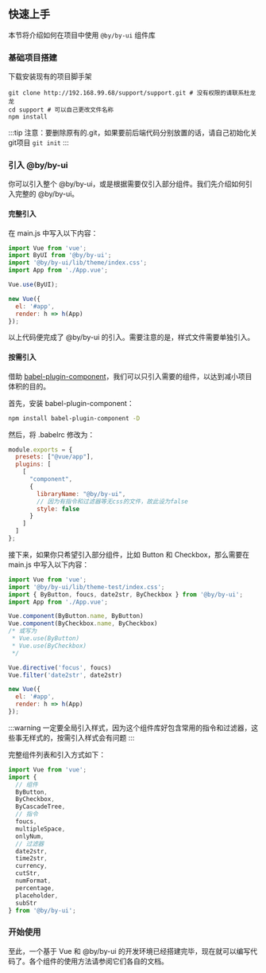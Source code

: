 ## 快速上手

本节将介绍如何在项目中使用 `@by/by-ui` 组件库

### 基础项目搭建

下载安装现有的项目脚手架

```shell
git clone http://192.168.99.68/support/support.git # 没有权限的请联系杜龙龙
cd support # 可以自己更改文件名称
npm install
```

:::tip
注意：要删除原有的.git，如果要前后端代码分别放置的话，请自己初始化关git项目 `git init`
:::

### 引入 @by/by-ui

你可以引入整个 @by/by-ui，或是根据需要仅引入部分组件。我们先介绍如何引入完整的 @by/by-ui。

#### 完整引入

在 main.js 中写入以下内容：

```javascript
import Vue from 'vue';
import ByUI from '@by/by-ui';
import '@by/by-ui/lib/theme/index.css';
import App from './App.vue';

Vue.use(ByUI);

new Vue({
  el: '#app',
  render: h => h(App)
});
```

以上代码便完成了 @by/by-ui 的引入。需要注意的是，样式文件需要单独引入。

#### 按需引入

借助 [babel-plugin-component](https://github.com/QingWei-Li/babel-plugin-component)，我们可以只引入需要的组件，以达到减小项目体积的目的。

首先，安装 babel-plugin-component：

```bash
npm install babel-plugin-component -D
```

然后，将 .babelrc 修改为：

```javascript
module.exports = {
  presets: ["@vue/app"],
  plugins: [
    [
      "component",
      {
        libraryName: "@by/by-ui",
        // 因为有指令和过滤器等无css的文件，故此设为false
        style: false
      }
    ]
  ]
};
```

接下来，如果你只希望引入部分组件，比如 Button 和 Checkbox，那么需要在 main.js 中写入以下内容：

```javascript
import Vue from 'vue';
import '@by/by-ui/lib/theme-test/index.css';
import { ByButton, foucs, date2str, ByCheckbox } from '@by/by-ui';
import App from './App.vue';

Vue.component(ByButton.name, ByButton)
Vue.component(ByCheckbox.name, ByCheckbox)
/* 或写为
 * Vue.use(ByButton)
 * Vue.use(ByCheckbox)
 */

Vue.directive('focus', foucs)
Vue.filter('date2str', date2str)

new Vue({
  el: '#app',
  render: h => h(App)
});
```

:::warning
一定要全局引入样式，因为这个组件库好包含常用的指令和过滤器，这些事无样式的，按需引入样式会有问题
:::

完整组件列表和引入方式如下：

```javascript
import Vue from 'vue';
import {
  // 组件
  ByButton,
  ByCheckbox,
  ByCascadeTree,
  // 指令
  foucs,
  multipleSpace,
  onlyNum,
  // 过滤器
  date2str,
  time2str,
  currency,
  cutStr,
  numFormat,
  percentage,
  placeholder,
  subStr
} from '@by/by-ui';
```

### 开始使用

至此，一个基于 Vue 和 @by/by-ui 的开发环境已经搭建完毕，现在就可以编写代码了。各个组件的使用方法请参阅它们各自的文档。
